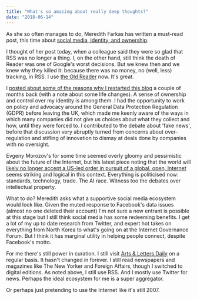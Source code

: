 ```yaml
---
title: "What's so amazing about really deep thoughts?"
date: "2018-06-14"
---
```


As she so often manages to do, Meredith Farkas has written a must-read post, this time about [social media, identity, and ownership](https://meredith.wolfwater.com/wordpress/2018/06/12/we-are-atomized-we-are-monetized-we-are-ephemera-do-we-deserve-more-online/).

I thought of her post today, when a colleague said they were so glad that RSS was no longer a thing. I, on the other hand, still think the death of Reader was one of Google's worst decisions. But we knew then and we knew why they killed it: because there was no money, no (well, less) tracking, in RSS. I use [the Old Reader](https://theoldreader.com/) now. It's great.

I [posted about some of the reasons why I restarted this blog](http://fionabradley.com/blog/posts/the-eternal-return-of-blogging/) a couple of months back (with a note about some life changes). A sense of ownership and control over my identity is among them. I had the opportunity to work on policy and advocacy around the General Data Protection Regulation (GDPR) before leaving the UK, which made me keenly aware of the ways in which many companies did not give us choices about what they collect and how, until they were forced to. I contributed to the debate about 'fake news', before that discussion very abruptly turned from concerns about over-regulation and stifling of innovation to dismay at deals done by companies with no oversight.

Evgeny Morozov's for some time seemed overly gloomy and pessimistic about the future of the Internet, but his latest piece noting that the world will [likely no longer accept a US-led order in pursuit of a global, open, Internet](https://www.theguardian.com/technology/2018/jun/09/trade-war-trump-technology-internet-protectionism-web-business-morozov-uber) seems striking and logical in this context. Everything is politicised now: standards, technology, trade. The AI race. Witness too the debates over intellectual property.

What to do? Meredith asks what a supportive social media ecosystem would look like. Given the muted response to Facebook's data issues (almost no one deleted their account) I'm not sure a new entrant is possible at this stage but I still think social media has some redeeming benefits. I get a lot of my up to date research from Twitter, and expert hot takes on everything from North Korea to what's going on at the Internet Governance Forum. But I think it has marginal utility in helping people connect, despite Facebook's motto.

For me there's still power in curation. I still visit [Arts & Letters Daily](https://aldaily.com/) on a regular basis. It hasn't changed in forever. I still read newspapers and magazines like The New Yorker and Foreign Affairs, though I switched to digital editions. As noted above, I still use RSS. And I mostly use Twitter for news. Perhaps the ideal ecosystem for me is a super aggregator.

Or perhaps just pretending to use the Internet like it's still 2007.

